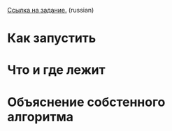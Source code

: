
[Ссылка на задание.](https://github.com/mihansweatpants/bootcamp/blob/master/README.md) (russian)

# Как запустить

# Что и где лежит

# Объяснение собстенного алгоритма
